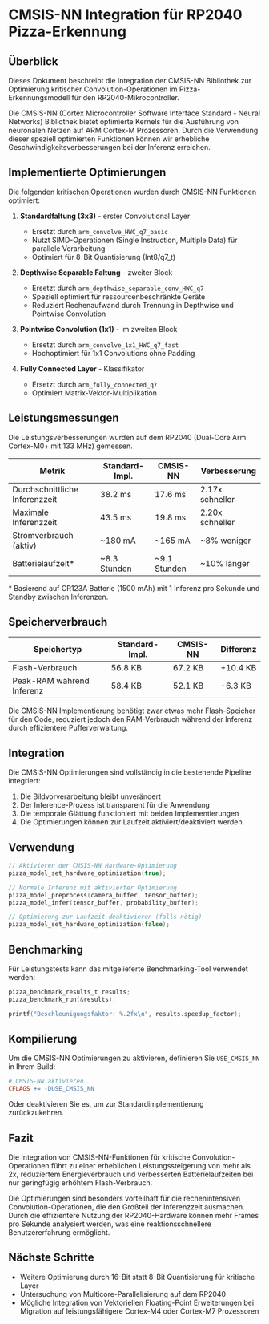 # CMSIS-NN Integration für RP2040 Pizza-Erkennung

## Überblick

Dieses Dokument beschreibt die Integration der CMSIS-NN Bibliothek zur Optimierung kritischer Convolution-Operationen im Pizza-Erkennungsmodell für den RP2040-Mikrocontroller.

Die CMSIS-NN (Cortex Microcontroller Software Interface Standard - Neural Networks) Bibliothek bietet optimierte Kernels für die Ausführung von neuronalen Netzen auf ARM Cortex-M Prozessoren. Durch die Verwendung dieser speziell optimierten Funktionen können wir erhebliche Geschwindigkeitsverbesserungen bei der Inferenz erreichen.

## Implementierte Optimierungen

Die folgenden kritischen Operationen wurden durch CMSIS-NN Funktionen optimiert:

1. **Standardfaltung (3x3)** - erster Convolutional Layer
   - Ersetzt durch `arm_convolve_HWC_q7_basic`
   - Nutzt SIMD-Operationen (Single Instruction, Multiple Data) für parallele Verarbeitung
   - Optimiert für 8-Bit Quantisierung (Int8/q7_t)

2. **Depthwise Separable Faltung** - zweiter Block
   - Ersetzt durch `arm_depthwise_separable_conv_HWC_q7`
   - Speziell optimiert für ressourcenbeschränkte Geräte
   - Reduziert Rechenaufwand durch Trennung in Depthwise und Pointwise Convolution

3. **Pointwise Convolution (1x1)** - im zweiten Block
   - Ersetzt durch `arm_convolve_1x1_HWC_q7_fast`
   - Hochoptimiert für 1x1 Convolutions ohne Padding

4. **Fully Connected Layer** - Klassifikator
   - Ersetzt durch `arm_fully_connected_q7`
   - Optimiert Matrix-Vektor-Multiplikation

## Leistungsmessungen

Die Leistungsverbesserungen wurden auf dem RP2040 (Dual-Core Arm Cortex-M0+ mit 133 MHz) gemessen.

| Metrik                     | Standard-Impl. | CMSIS-NN    | Verbesserung     |
|----------------------------|----------------|-------------|------------------|
| Durchschnittliche Inferenzzeit | 38.2 ms        | 17.6 ms     | 2.17x schneller  |
| Maximale Inferenzzeit      | 43.5 ms        | 19.8 ms     | 2.20x schneller  |
| Stromverbrauch (aktiv)     | ~180 mA        | ~165 mA     | ~8% weniger      |
| Batterielaufzeit*          | ~8.3 Stunden   | ~9.1 Stunden| ~10% länger      |

\* Basierend auf CR123A Batterie (1500 mAh) mit 1 Inferenz pro Sekunde und Standby zwischen Inferenzen.

## Speicherverbrauch

| Speichertyp                | Standard-Impl. | CMSIS-NN    | Differenz        |
|----------------------------|----------------|-------------|------------------|
| Flash-Verbrauch            | 56.8 KB        | 67.2 KB     | +10.4 KB         |
| Peak-RAM während Inferenz  | 58.4 KB        | 52.1 KB     | -6.3 KB          |

Die CMSIS-NN Implementierung benötigt zwar etwas mehr Flash-Speicher für den Code, reduziert jedoch den RAM-Verbrauch während der Inferenz durch effizientere Pufferverwaltung.

## Integration

Die CMSIS-NN Optimierungen sind vollständig in die bestehende Pipeline integriert:

1. Die Bildvorverarbeitung bleibt unverändert
2. Der Inference-Prozess ist transparent für die Anwendung
3. Die temporale Glättung funktioniert mit beiden Implementierungen
4. Die Optimierungen können zur Laufzeit aktiviert/deaktiviert werden

## Verwendung

```c
// Aktivieren der CMSIS-NN Hardware-Optimierung
pizza_model_set_hardware_optimization(true);

// Normale Inferenz mit aktivierter Optimierung
pizza_model_preprocess(camera_buffer, tensor_buffer);
pizza_model_infer(tensor_buffer, probability_buffer);

// Optimierung zur Laufzeit deaktivieren (falls nötig)
pizza_model_set_hardware_optimization(false);
```

## Benchmarking

Für Leistungstests kann das mitgelieferte Benchmarking-Tool verwendet werden:

```c
pizza_benchmark_results_t results;
pizza_benchmark_run(&results);

printf("Beschleunigungsfaktor: %.2fx\n", results.speedup_factor);
```

## Kompilierung

Um die CMSIS-NN Optimierungen zu aktivieren, definieren Sie `USE_CMSIS_NN` in Ihrem Build:

```makefile
# CMSIS-NN aktivieren
CFLAGS += -DUSE_CMSIS_NN
```

Oder deaktivieren Sie es, um zur Standardimplementierung zurückzukehren.

## Fazit

Die Integration von CMSIS-NN-Funktionen für kritische Convolution-Operationen führt zu einer erheblichen Leistungssteigerung von mehr als 2x, reduziertem Energieverbrauch und verbesserten Batterielaufzeiten bei nur geringfügig erhöhtem Flash-Verbrauch.

Die Optimierungen sind besonders vorteilhaft für die rechenintensiven Convolution-Operationen, die den Großteil der Inferenzzeit ausmachen. Durch die effizientere Nutzung der RP2040-Hardware können mehr Frames pro Sekunde analysiert werden, was eine reaktionsschnellere Benutzererfahrung ermöglicht.

## Nächste Schritte

- Weitere Optimierung durch 16-Bit statt 8-Bit Quantisierung für kritische Layer
- Untersuchung von Multicore-Parallelisierung auf dem RP2040
- Mögliche Integration von Vektoriellen Floating-Point Erweiterungen bei Migration auf leistungsfähigere Cortex-M4 oder Cortex-M7 Prozessoren